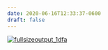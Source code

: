 ```yaml
---
date: 2020-06-16T12:33:37-0600
draft: false
---
```




[![fullsizeoutput_1dfa](https://live.staticflickr.com/65535/50013428991_ab65f792f5_c.jpg)](https://www.flickr.com/photos/ianwhitney/50013428991/in/datetaken/ "fullsizeoutput_1dfa")



